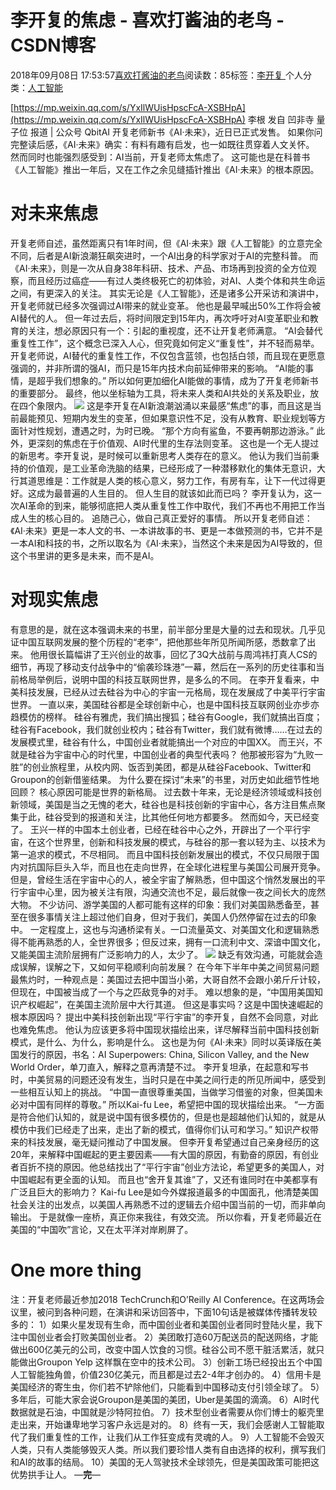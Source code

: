 
# 李开复的焦虑 - 喜欢打酱油的老鸟 - CSDN博客


2018年09月08日 17:53:57[喜欢打酱油的老鸟](https://me.csdn.net/weixin_42137700)阅读数：85标签：[李开复																](https://so.csdn.net/so/search/s.do?q=李开复&t=blog)个人分类：[人工智能																](https://blog.csdn.net/weixin_42137700/article/category/7820233)


[https://mp.weixin.qq.com/s/YxIlWUisHpscFcA-XSBHpA](https://mp.weixin.qq.com/s/YxIlWUisHpscFcA-XSBHpA)
李根 发自 凹非寺
量子位 报道 | 公众号 QbitAI
开复老师新书《AI·未来》，近日已正式发售。
如果你问完整读后感，《AI·未来》确实：有料有趣有启发，也一如既往贯穿着人文关怀。
然而同时也能强烈感受到：AI当前，开复老师太焦虑了。
这可能也是在科普书《人工智能》推出一年后，又在工作之余见缝插针推出《AI·未来》的根本原因。

# 对未来焦虑
开复老师自述，虽然距离只有1年时间，但《AI·未来》跟《人工智能》的立意完全不同，后者是AI新浪潮狂飙突进时，一个AI出身的科学家对于AI的完整科普。
而《AI·未来》，则是一次从自身38年科研、技术、产品、市场再到投资的全方位观察，而且经历过癌症——有过人类终极死亡的初体验，对AI、人类个体和共生命运之间，有更深入的关注。
其实无论是《人工智能》，还是诸多公开采访和演讲中，开复老师就已经多次强调过AI带来的就业变革。
他也是最早喊出50%工作将会被AI替代的人。
但一年过去后，将时间限定到15年内，再次呼吁对AI变革职业和教育的关注，想必原因只有一个：引起的重视度，还不让开复老师满意。
“AI会替代重复性工作”，这个概念已深入人心，但究竟如何定义“重复性”，并不轻而易举。
开复老师说，AI替代的重复性工作，不仅包含蓝领，也包括白领，而且现在更愿意强调的，并非所谓的强AI，而只是15年内技术向前延伸带来的影响。
“AI能的事情，是超乎我们想象的。”
所以如何更加细化AI能做的事情，成为了开复老师新书的重要部分。
最终，他以坐标轴为工具，将未来人类和AI共处的关系及职业，放在四个象限内。
![](https://img-blog.csdn.net/20180908175203889?watermark/2/text/aHR0cHM6Ly9ibG9nLmNzZG4ubmV0L3dlaXhpbl80MjEzNzcwMA==/font/5a6L5L2T/fontsize/400/fill/I0JBQkFCMA==/dissolve/70)
这是李开复在AI新浪潮汹涌以来最感“焦虑”的事，而且这是当前最能预见、短期内发生的变革，但如果意识性不足，没有从教育、职业规划等方面针对性规划，遭遇之时，为时已晚。
“那个方向有鲨鱼，不要再朝那边游泳。”
此外，更深刻的焦虑在于价值观、AI时代里的生存法则变革。
这也是一个无人提过的新思考。李开复说，是时候可以重新思考人类存在的意义。
他认为我们当前秉持的价值观，是工业革命洗脑的结果，已经形成了一种潜移默化的集体无意识，大行其道思维是：工作就是人类的核心意义，努力工作，有房有车，让下一代过得更好。这成为最普遍的人生目的。
但人生目的就该如此而已吗？
李开复认为，这一次AI革命的到来，能够彻底把人类从重复性工作中取代，我们不再也不用把工作当成人生的核心目的。
追随己心，做自己真正爱好的事情。
所以开复老师自述：《AI·未来》更是一本人文的书、一本讲故事的书、更是一本做预测的书，它并不是一本AI和科技的书，之所以取名为《AI·未来》，当然这个未来是因为AI导致的，但这个书里讲的更多是未来，而不是AI。
# 对现实焦虑
有意思的是，就在这本强调未来的书里，前半部分里是大量的过去和现状。几乎见证中国互联网发展的整个历程的“老李”，把他那些年所见所闻所感，悉数拿了出来。
他用很长篇幅讲了王兴创业的故事，回忆了3Q大战前与周鸿祎打真人CS的细节，再现了移动支付战争中的“偷袭珍珠港”一幕，然后在一系列的历史往事和当前格局举例后，说明中国的科技互联网世界，是多么的不同。
在李开复看来，中美科技发展，已经从过去硅谷为中心的宇宙一元格局，现在发展成了中美平行宇宙世界。
一直以来，美国硅谷都是全球创新中心，也是中国科技互联网创业亦步亦趋模仿的榜样。
硅谷有雅虎，我们搞出搜狐；硅谷有Google，我们就搞出百度；硅谷有Facebook，我们就创业校内；硅谷有Twitter，我们就有微博……在过去的发展模式里，硅谷有什么，中国创业者就能搞出一个对应的中国XX。
而王兴，不就是硅谷为宇宙中心的时代里，中国创业者的典型代表吗？
他那被形容为“九败一胜”的创业旅程里，从校内网、饭否到美团，都是从硅谷Facebook、Twitter和Groupon的创新借鉴结果。
为什么要在探讨“未来”的书里，对历史如此细节性地回顾？
核心原因可能是世界的新格局。
过去数十年来，无论是经济领域或科技创新领域，美国是当之无愧的老大，硅谷也是科技创新的宇宙中心，各方注目焦点聚集于此，硅谷受到的报道和关注，比其他任何地方都要多。
然而如今，天已经变了。
王兴一样的中国本土创业者，已经在硅谷中心之外，开辟出了一个平行宇宙，在这个世界里，创新和科技发展的模式，与硅谷的那一套以轻为主、以技术为第一追求的模式，不尽相同。
而且中国科技创新发展出的模式，不仅只局限于国内对抗国际巨头入华，而且也在走向世界，在全球化进程里与美国公司展开竞争。
但是，曾经生活在宇宙中心的人，被全宇宙了解熟悉，但中国这个悄然发展出的平行宇宙中心里，因为被关注有限，沟通交流也不足，最后就像一夜之间长大的庞然大物。
不少访问、游学美国的人都可能有这样的印象：我们对美国熟悉备至，甚至在很多事情关注上超过他们自身，但对于我们，美国人仍然停留在过去的印象中。
一定程度上，这也与沟通桥梁有关。一口流量英文、对美国文化和逻辑熟悉得不能再熟悉的人，全世界很多；但反过来，拥有一口流利中文、深谙中国文化，又能美国主流阶层拥有广泛影响力的人，太少了。
![](https://img-blog.csdn.net/20180908175219151?watermark/2/text/aHR0cHM6Ly9ibG9nLmNzZG4ubmV0L3dlaXhpbl80MjEzNzcwMA==/font/5a6L5L2T/fontsize/400/fill/I0JBQkFCMA==/dissolve/70)
缺乏有效沟通，可能就会造成误解，误解之下，又如何平稳顺利向前发展？
在今年下半年中美之间贸易问题最焦灼时，一种观点是：美国过去把中国当小弟，大哥自然不会跟小弟斤斤计较，但现在，中国被当成了一个与之匹敌竞争的对手。
难以想象的是，“中国用美国知识产权崛起”，在美国主流阶层中大行其道。
但这是事实吗？这是中国快速崛起的根本原因吗？
提出中美科技创新出现“平行宇宙”的李开复，自然不会同意，对此也难免焦虑。
他认为应该更多将中国现状描绘出来，详尽解释当前中国科技创新模式，是什么、为什么，影响是什么。
这也是为何《AI·未来》同时以英译版在美国发行的原因，书名：AI Superpowers: China, Silicon Valley, and the New World Order，单刀直入，解释之意再清楚不过。
李开复坦承，在起意和写书时，中美贸易的问题还没有发生，当时只是在中美之间行走的所见所闻中，感受到一些相互认知上的挑战。
“中国一直很尊重美国，当做学习借鉴的对象，但美国未必对中国有同样的尊敬。”
所以Kai-fu Lee，希望把中国的现状描绘出来。
“一方面是符合他们认知的，就是说中国有很多模仿的，但是也是超越他们认知的，就是从模仿中我们已经走了出来，走出了新的模式，值得你们认可和学习。”
知识产权带来的科技发展，毫无疑问推动了中国发展。
但李开复希望通过自己亲身经历的这20年，来解释中国崛起的更主要因素——有大国的原因，有勤奋的原因，有创业者百折不挠的原因。他总结找出了“平行宇宙”创业方法论，希望更多的美国人，对中国崛起有更全面的认知。
而且也“舍开复其谁”了，又还有谁同时在中美都享有广泛且巨大的影响力？
Kai-fu Lee是如今外媒报道最多的中国面孔，他清楚美国社会关注的出发点，以美国人再熟悉不过的逻辑去介绍中国当前的一切，而非单向输出。
于是就像一座桥，真正你来我往，有效交流。
所以你看，开复老师最近在美国的“中国吹”言论，又在太平洋对岸刷屏了。

# One more thing
注：开复老师最近参加2018 TechCrunch和O’Reilly AI Conference。在这两场会议里，被问到各种问题，在演讲和采访回答中，下面10句话是被媒体传播转发较多的：
1）如果火星发现有生命，而中国创业者和美国创业者同时登陆火星，我下注中国创业者会打败美国创业者。
2）美团敢打造60万配送员的配送网络，才能做出600亿美元的公司，改变中国人饮食的习惯。硅谷公司不愿干脏活累活，就只能做出Groupon Yelp 这样飘在空中的技术公司。
3）创新工场已经投出五个中国人工智能独角兽，价值230亿美元，而且都是过去2-4年才创办的。
4）信用卡是美国经济的寄生虫，你们若不铲除他们，只能看到中国移动支付引领全球了。
5）多年后，可能大家会说Groupon是美国的美团，Uber是美国的滴滴。
6）AI时代数据就是石油，中国就是沙特阿拉伯。
7）技术型创业者需要从你们博士的躯壳里走出来，开始谦卑地学习客户永远是对的。
8）终有一天，我们会感谢人工智能取代了我们重复性的工作，让我们从工作狂变成有灵魂的人。
9）人工智能不会毁灭人类，只有人类能够毁灭人类。所以我们要珍惜人类有自由选择的权利，撰写我们和AI的故事的结局。
10）美国的无人驾驶技术全球领先，但是美国政策可能把这优势拱手让人。
—**完**—

